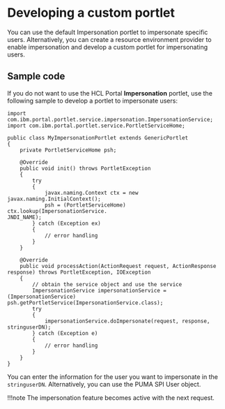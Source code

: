 # Developing a custom portlet

You can use the default Impersonation portlet to impersonate specific users. Alternatively, you can create a resource environment provider to enable impersonation and develop a custom portlet for impersonating users.

## Sample code

If you do not want to use the HCL Portal **Impersonation** portlet, use the following sample to develop a portlet to impersonate users:

```
import com.ibm.portal.portlet.service.impersonation.ImpersonationService;
import com.ibm.portal.portlet.service.PortletServiceHome;

public class MyImpersonationPortlet extends GenericPortlet
{
    private PortletServiceHome psh;

    @Override
    public void init() throws PortletException
    {
        try
        {
            javax.naming.Context ctx = new javax.naming.InitialContext();
            psh = (PortletServiceHome) ctx.lookup(ImpersonationService.
JNDI_NAME);
        } catch (Exception ex)
        {
            // error handling
        }
    }

    @Override
    public void processAction(ActionRequest request, ActionResponse
response) throws PortletException, IOException
    {
        // obtain the service object and use the service
        ImpersonationService impersonationService = (ImpersonationService)
psh.getPortletService(ImpersonationService.class);
        try
        {
            impersonationService.doImpersonate(request, response,
stringuserDN);
        } catch (Exception e)
        {
            // error handling
        }
    }
}
```

You can enter the information for the user you want to impersonate in the `stringuserDN`. Alternatively, you can use the PUMA SPI User object.

!!!note
    The impersonation feature becomes active with the next request.


